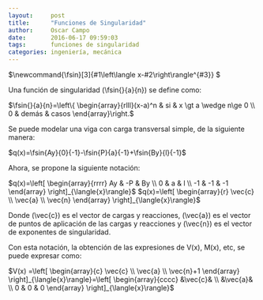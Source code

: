 ```yaml
---
layout:     post
title:      "Funciones de Singularidad"
author:     Oscar Campo
date:       2016-06-17 09:59:03
tags:       funciones de singularidad
categories: ingeniería, mecánica
---
```


$\newcommand{\fsin}[3]{#1\left\langle x-#2\right\rangle^{#3}} $

Una función de singularidad \(\fsin{}{a}{n}\) se define como:

$\fsin{}{a}{n}=\left\{ \begin{array}{rlll}(x-a)^n & si & x \gt a \wedge n\ge 0 \\ 0 & demás & casos \end{array}\right.$

Se puede modelar una viga con carga transversal simple, de la siguiente manera:

$q(x)=\fsin{Ay}{0}{-1}-\fsin{P}{a}{-1}+\fsin{By}{l}{-1}$

Ahora, se propone la siguiente notación:

$q(x)=\left[ \begin{array}{rrrr} Ay & -P & By \\ 0 & a & l \\ -1 & -1 & -1 \end{array} \right]_{\langle{x}\rangle}$
$q(x)=\left[ \begin{array}{r} \vec{c} \\ \vec{a} \\ \vec{n} \end{array} \right]_{\langle{x}\rangle}$

Donde \(\vec{c}\) es el vector de cargas y reacciones, \(\vec{a}\) es el vector de puntos de aplicación de las cargas y reacciones y \(\vec{n}\) es el vector de exponentes de singularidad.

Con esta notación, la obtención de las expresiones de V(x), M(x), etc, se puede expresar como:

$V(x) =\left[ \begin{array}{c} \vec{c} \\ \vec{a} \\ \vec{n}+1 \end{array} \right]_{\langle{x}\rangle}=\left[ \begin{array}{cccc} &\vec{c}& \\ &\vec{a}& \\ 0 & 0 & 0 \end{array} \right]_{\langle{x}\rangle}$
